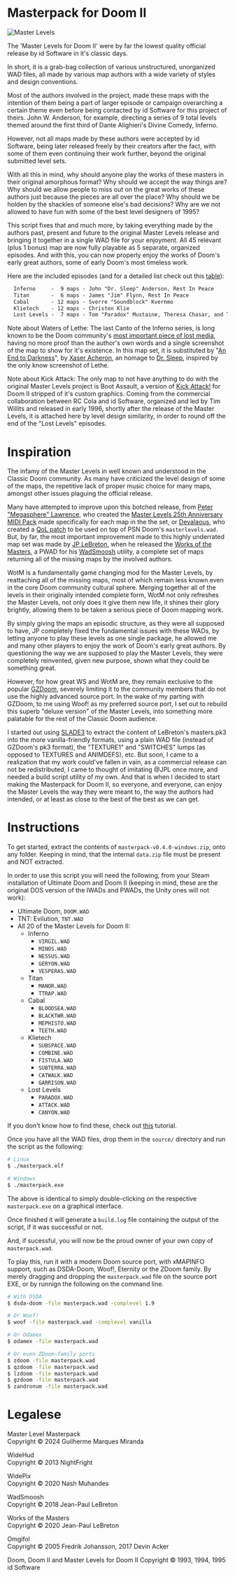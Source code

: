 # Masterpack for Doom II

![Master Levels](./misc/masterpack.jpg "Master Levels")

The 'Master Levels for Doom II' were by far the lowest quality official release by id Software in it's classic days.

In short, it is a grab-bag collection of various unstructured, unorganized WAD files, all made by various map authors with a wide variety of styles and design conventions.

Most of the authors involved in the project, made these maps with the intention of them being a part of larger episode or campaign overarching a certain theme even before being contacted by id Software for this project of theirs. John W. Anderson, for example, directing a series of 9 total levels themed around the first third of Dante Alighieri's Divine Comedy, Inferno.

However, not all maps made by these authors were accepted by id Software, being later released freely by their creators after the fact, with some of them even continuing their work further, beyond the original submitted level sets.

With all this in mind, why should anyone play the works of these masters in their original amorphous format? Why should we accept the way things are? Why should we allow people to miss out on the great works of these authors just because the pieces are all over the place? Why should we be holden by the shackles of someone else's bad decisions? Why are we not allowed to have fun with some of the best level designers of 1995?

This script fixes that and much more, by taking everything made by the authors past, present and future to the original Master Levels release and bringing it together in a single WAD file for your enjoyment. All 45 relevant (plus 1 bonus) map are now fully playable as 5 separate, organized episodes. And with this, you can now properly enjoy the works of Doom's early great authors, some of early Doom's most timeless work.

Here are the included episodes (and for a detailed list check out this [table](./misc/full_maps.csv)):
```txt
  Inferno     -  9 maps - John "Dr. Sleep" Anderson, Rest In Peace
  Titan       -  6 maps - James "Jim" Flynn, Rest In Peace
  Cabal       - 12 maps - Sverre "Soundblock" Kvernmo
  Klietech    - 12 maps - Christen Klie
  Lost Levels -  7 maps - Tom "Paradox" Mustaine, Theresa Chasar, and Tim Willits
```

Note about Waters of Lethe: The last Canto of the Inferno series, is long known to be the Doom community's [most important piece of lost media](https://www.doomworld.com/forum/topic/128173-known-lost-wads-of-our-history/), having no more proof than the author's own words and a single screenshot of the map to show for it's existence. In this map set, it is substituted by "[An End to Darkness](https://doomwiki.org/wiki/E4M8:_An_End_to_Darkness_(Ultimate_Doom_the_Way_id_Did))", by [Xaser Acheron](https://doomwiki.org/wiki/Xaser), an homage to [Dr. Sleep](https://doomwiki.org/wiki/John_Anderson_(Dr._Sleep)), inspired by the only know screenshot of Lethe.

Note about Kick Attack: The only map to not have anything to do with the original Master Levels project is Boot Assault, a  version of [Kick Attack!](https://doomwiki.org/wiki/Kick_Attack!) for Doom II stripped of it's custom graphics. Coming from the commercial collaboration between RC Cola and id Software, organized and led by Tim Willits and released in early 1996, shortly after the release of the Master Levels, it is attached here by level design similarity, in order to round off the end of the "Lost Levels" episodes.

# Inspiration

The infamy of the Master Levels in well known and understood in the Classic Doom community. As many have criticized the level design of some of the maps, the repetitive lack of proper music choice for many maps, amongst other issues plaguing the official release.

Many have attempted to improve upon this botched release, from [Peter "Megasphere" Lawrence](https://doomwiki.org/wiki/Peter_Lawrence_(MegaSphere)), who created the [Master Levels 25th Anniversary MIDI Pack](https://doomwiki.org/wiki/Master_Levels_for_Doom_II_25th_Anniversary_MIDI_Pack) made specifically for each map in the the set, or [Devalaous](https://www.doomworld.com/profile/8995-devalaous/), who created a [QoL patch](https://www.doomworld.com/forum/topic/119465-the-master-levels-upgradeqol-pack-updatedfixed-27224/) to be used on top of PSN Doom's `masterlevels.wad`. But, by far, the most important improvement made to this highly underrated map set was made by [JP LeBreton](https://doomwiki.org/wiki/Jean-Paul_LeBreton), when he released the [Works of the Masters](https://jp.itch.io/deluxe-master-levels), a PWAD for his [WadSmoosh](https://jp.itch.io/wadsmoosh) utility, a complete set of maps returning all of the missing maps by the involved authors.

WotM is a fundamentally game changing mod for the Master Levels, by reattaching all of the missing maps, most of which remain less known even in the core Doom community cultural sphere. Merging together all of the levels in their originally intended complete form, WotM not only refreshes the Master Levels, not only does it give them new life, it shines their glory brightly, allowing them to be taken a serious piece of Doom mapping work.

By simply giving the maps an episodic structure, as they were all supposed to have, JP completely fixed the fundamental issues with these WADs, by letting anyone to play these levels as one single package, he allowed me and many other players to enjoy the work of Doom's early great authors. By questioning the way we are supposed to play the Master Levels, they were completely reinvented, given new purpose, shown what they could be something great.

However, for how great WS and WotM are, they remain exclusive to the popular [GZDoom](https://doomwiki.org/wiki/GZDoom), severely limiting it to the community members that do not use the highly advanced source port. In the wake of my parting with GZDoom, to me using Woof! as my preferred source port, I set out to rebuild this superb "deluxe version" of the Master Levels, into something more palatable for the rest of the Classic Doom audience.

I started out using [SLADE3](https://slade.mancubus.net/) to extract the content of LeBreton's masters.pk3 into the more vanilla-friendly formats, using a plain WAD file (instead of GZDoom's pk3 format), the "TEXTURE1" and "SWITCHES" lumps (as opposed to TEXTURES and ANIMDEFS), etc. But soon, I came to a realization that my work could've fallen in vain, as a commercial release can not be redistributed, I came to thought of imitating @JPL once more, and needed a build script utility of my own. And that is when I decided to start making the Masterpack for Doom II, so everyone, and everyone, can enjoy the Master Levels the way they were meant to, the way the authors had intended, or at least as close to the best of the best as we can get.

# Instructions

To get started, extract the contents of `masterpack-v0.4.0-windows.zip`, onto any folder. Keeping in mind, that the internal `data.zip` file must be present and NOT extracted.

In order to use this script you will need the following, from your Steam installation of Ultimate Doom and Doom II (keeping in mind, these are the original DOS version of the IWADs and PWADs, the Unity ones will not work):

- Ultimate Doom, `DOOM.WAD`
- TNT: Evilution, `TNT.WAD`
- All 20 of the Master Levels for Doom II:
	- Inferno
		- `VIRGIL.WAD`
		- `MINOS.WAD`
		- `NESSUS.WAD`
		- `GERYON.WAD`
		- `VESPERAS.WAD`
	- Titan
		- `MANOR.WAD`
		- `TTRAP.WAD`
	- Cabal
		- `BLOODSEA.WAD`
		- `BLACKTWR.WAD`
		- `MEPHISTO.WAD`
		- `TEETH.WAD`
	- Klietech
		- `SUBSPACE.WAD`
		- `COMBINE.WAD`
		- `FISTULA.WAD`
		- `SUBTERRA.WAD`
		- `CATWALK.WAD`
		- `GARRISON.WAD`
	- Lost Levels
		- `PARADOX.WAD`
		- `ATTACK.WAD`
		- `CANYON.WAD`

If you don't know how to find these, check out [this](./misc/STEAM.md) tutorial.

Once you have all the WAD files, drop them in the `source/` directory and run the script as the following:

```bash
# Linux
$ ./masterpack.elf

# Windows
$ ./masterpack.exe
```

The above is identical to simply double-clicking on the respective `masterpack.exe` on a graphical interface.

Once finished it will generate a `build.log` file containing the output of the script, if it was successful or not.

And, if sucessful, you will now be the proud owner of your own copy of `masterpack.wad`.

To play this, run it with a modern Doom source port, with xMAPINFO support, such as DSDA-Doom, Woof!, Eternity or the ZDoom family. By merely dragging and dropping the `masterpack.wad` file on the source port EXE, or by runnign the following on the command line.

```bash
# With DSDA
$ dsda-doom -file masterpack.wad -complevel 1.9

# Or Woof!
$ woof -file masterpack.wad -complevel vanilla

# Or Odamex
$ odamex -file masterpack.wad

# Or even ZDoom-family ports
$ zdoom -file masterpack.wad
$ qzdoom -file masterpack.wad
$ lzdoom -file masterpack.wad
$ gzdoom -file masterpack.wad
$ zandronum -file masterpack.wad
```

# Legalese

Master Level Masterpack  
Copyright © 2024 Guilherme Marques Miranda  

WideHud  
Copyright © 2013 NightFright  

WidePix  
Copyright © 2020 Nash Muhandes  

WadSmoosh  
Copyright © 2018 Jean-Paul LeBreton  

Works of the Masters  
Copyright © 2020 Jean-Paul LeBreton  

Omgifol  
Copyright © 2005 Fredrik Johansson, 2017 Devin Acker  

Doom, Doom II and Master Levels for Doom II
Copyright © 1993, 1994, 1995 id Software
